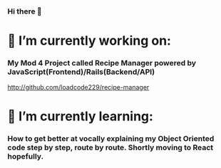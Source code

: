 ### Hi there 👋
# 🔭 I’m currently working on:
### My Mod 4 Project called Recipe Manager powered by JavaScript(Frontend)/Rails(Backend/API)
http://github.com/loadcode229/recipe-manager
# 🌱 I’m currently learning:
### How to get better at vocally explaining my Object Oriented code step by step, route by route. Shortly moving to React hopefully.

